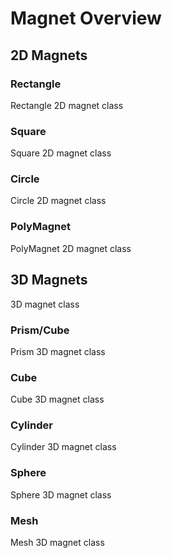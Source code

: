 # Magnet Overview

## 2D Magnets



### Rectangle

Rectangle 2D magnet class

### Square

Square 2D magnet class

### Circle

Circle 2D magnet class

### PolyMagnet

PolyMagnet 2D magnet class

## 3D Magnets

3D magnet class

### Prism/Cube

Prism 3D magnet class

### Cube

Cube 3D magnet class

### Cylinder

Cylinder 3D magnet class

### Sphere

Sphere 3D magnet class

### Mesh

Mesh 3D magnet class

